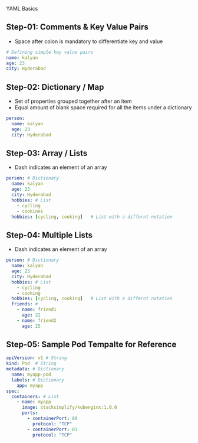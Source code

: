  YAML Basics

## Step-01: Comments & Key Value Pairs
- Space after colon is mandatory to differentiate key and value
```yml
# Defining simple key value pairs
name: kalyan
age: 23
city: Hyderabad
```

## Step-02: Dictionary / Map
- Set of properties grouped together after an item
- Equal amount of blank space required for all the items under a dictionary
```yml
person:
  name: kalyan
  age: 23
  city: Hyderabad
```

## Step-03: Array / Lists
- Dash indicates an element of an array
```yml
person: # Dictionary
  name: kalyan
  age: 23
  city: Hyderabad
  hobbies: # List  
    - cycling
    - cookines
  hobbies: [cycling, cooking]   # List with a differnt notation  
```  

## Step-04: Multiple Lists
- Dash indicates an element of an array
```yml
person: # Dictionary
  name: kalyan
  age: 23
  city: Hyderabad
  hobbies: # List  
    - cycling
    - cooking
  hobbies: [cycling, cooking]   # List with a differnt notation  
  friends: # 
    - name: friend1
      age: 22
    - name: friend2
      age: 25            
```  


## Step-05: Sample Pod Tempalte for Reference
```yml
apiVersion: v1 # String
kind: Pod  # String
metadata: # Dictionary
  name: myapp-pod
  labels: # Dictionary 
    app: myapp         
spec:
  containers: # List
    - name: myapp
      image: stacksimplify/kubenginx:1.0.0
      ports:
        - containerPort: 80
          protocol: "TCP"
        - containerPort: 81
          protocol: "TCP"
```